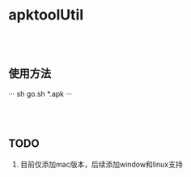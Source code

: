 # apktoolUtil


</br></br>
## 使用方法
···
sh go.sh *.apk
···


</br></br>
## TODO
1. 目前仅添加mac版本，后续添加window和linux支持